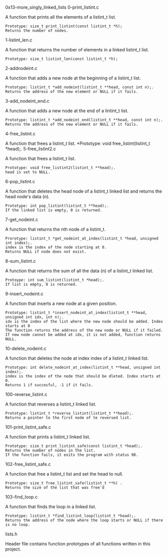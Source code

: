 0x13-more_singly_linked_lists
0-print_listint.c

A function that prints all the elements of a listint_t list.

    Prototype: size_t print_listint(const listint_t *h);
    Returns the number of nodes.

1-listint_len.c

A function that returns the number of elements in a linked listint_t list.

    Prototype: size_t listint_len(const listint_t *h);

2-addnodeint.c

A function that adds a new node at the beginning of a listint_t list.

    Prototype: listint_t *add_nodeint(listint_t **head, const int n);.
    Returns the address of the new element or NULL if it fails.

3-add_nodeint_end.c

A function that adds a new node at the end of a lintint_t list.

    Prototype: listint_t *add_nodeint_end(listint_t **head, const int n);.
    Returns the address of the new element or NULL if it fails.

4-free_listint.c

A function that frees a listint_t list. *Prototype: void free_listint(listint_t *head);.
5-free_listint2.c

A function that frees a listint_t list.

    Prototype: void free_listint2(listint_t **head);.
    head is set to NULL.

6-pop_listint.c

A function that deletes the head node of a listint_t linked list and returns the head node's data (n).

    Prototype: int pop_listint(listint_t **head);.
    If the linked list is empty, 0 is returned.

7-get_nodeint.c

A function that returns the nth node of a listint_t.

    Prorotype: listint_t *get_nodeint_at_index(listint_t *head, unsigned int index);.
    index is the index of the node starting at 0.
    Returns NULL if node does not exist.

8-sum_listint.c

A function that returns the sum of all the data (n) of a listint_t linked list.

    Protoype: int sum_listint(listint_t *head);.
    If list is empty, 0 is returned.

9-insert_nodeint.c

A function that inserts a new node at a given position.

    Prototype: listint_t *insert_nodeint_at_index(listint_t **head, unsigned int idx, int n);.
    idx is the index of the list where the new node should be added. Index starts at 0
    The function returns the address of the new node or NULL if it failed.
    If new node cannot be added at idx, it is not added, function returns NULL.

10-delete_nodeint.c

A function that deletes the node at index index of a listint_t linked list.

    Prototype: int delete_nodeint_at_index(listint_t **head, unsigned int index);.
    index is the index of the node that should be dleted. Index starts at 0.
    Returns 1 if succesful, -1 if it fails.

100-reverse_listint.c

A function that reverses a listint_t linked list.

    Prototype: listint_t *reverse_listint(listint_t **head);.
    Returns a pointer to the first node of te reversed list.

101-print_listint_safe.c

A function that prints a listint_t linked list.

    Prototype: size_t print_listint_safe(const listint_t *head);.
    Returns the number of nodes in the list.
    If the function fails, it exits the program with status 98.

102-free_listint_safe.c

A function that free a listint_t list and set the head to null.

    Prototype: size_t free_listint_safe(listint_t **h) .
    Returns the size of the list that was free'd

103-find_loop.c

A function that finds the loop in a linked list.

    Prototype: listint_t *find_listint_loop(listint_t *head);.
    Returns the address of the node where the loop starts or NULL if there is no loop.

lists.h

Header file contains function prototypes of all functions written in this project.